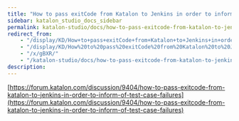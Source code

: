 ```yaml
---
title: "How to pass exitCode from Katalon to Jenkins in order to inform of Test Case failures" 
sidebar: katalon_studio_docs_sidebar
permalink: katalon-studio/docs/how-to-pass-exitcode-from-katalon-to-jenkins-in-order-to-inform-of-test-case-failures.html 
redirect_from:
    - "/display/KD/How+to+pass+exitCode+from+Katalon+to+Jenkins+in+order+to+inform+of+Test+Case+failures/"
    - "/display/KD/How%20to%20pass%20exitCode%20from%20Katalon%20to%20Jenkins%20in%20order%20to%20inform%20of%20Test%20Case%20failures/"
    - "/x/gBXR/"
    - "/katalon-studio/docs/how-to-pass-exitcode-from-katalon-to-jenkins-in-order-to-inform-of-test-case-failures/"
description: 
---
```

[https://forum.katalon.com/discussion/9404/how-to-pass-exitcode-from-katalon-to-jenkins-in-order-to-inform-of-test-case-failures](https://forum.katalon.com/discussion/9404/how-to-pass-exitcode-from-katalon-to-jenkins-in-order-to-inform-of-test-case-failures)